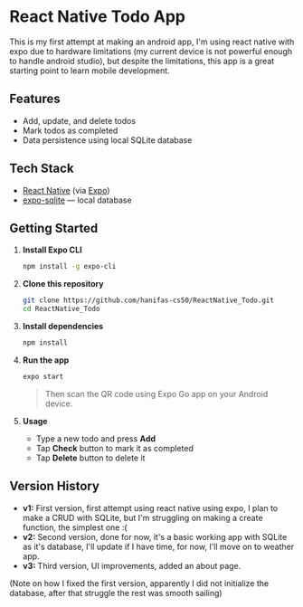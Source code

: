 # React Native Todo App

This is my first attempt at making an android app, I'm using react native with expo due to hardware limitations (my current device is not powerful enough to handle android studio), but despite the limitations, this app is a great starting point to learn mobile development.

## Features

- Add, update, and delete todos
- Mark todos as completed
- Data persistence using local SQLite database

## Tech Stack

- [React Native](https://reactnative.dev/) (via [Expo](https://expo.dev/))
- [expo-sqlite](https://docs.expo.dev/versions/latest/sdk/sqlite/) — local database

## Getting Started

1. **Install Expo CLI**

   ```bash
   npm install -g expo-cli
   ```

2. **Clone this repository**

   ```bash
   git clone https://github.com/hanifas-cs50/ReactNative_Todo.git
   cd ReactNative_Todo
   ```

3. **Install dependencies**

   ```bash
   npm install
   ```

4. **Run the app**

   ```bash
   expo start
   ```

   > Then scan the QR code using Expo Go app on your Android device.

5. **Usage**

   - Type a new todo and press **Add**
   - Tap **Check** button to mark it as completed
   - Tap **Delete** button to delete it

## Version History

- **v1:** First version, first attempt using react native using expo, I plan to make a CRUD with SQLite, but I'm struggling on making a create function, the simplest one :(
- **v2:** Second version, done for now, it's a basic working app with SQLite as it's database, I'll update if I have time, for now, I'll move on to weather app.
- **v3:** Third version, UI improvements, added an about page.

(Note on how I fixed the first version, apparently I did not initialize the database, after that struggle the rest was smooth sailing)
